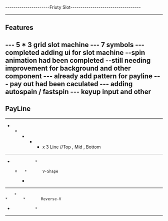 ----------------------Friuty Slot-----------------------------------

---------------------------------------------------------------------
## Features
--- 5 * 3 grid slot machine
--- 7 symbols
--- completed adding ui for slot machine
    --spin animation had been completed
    --still needing improvement for background and other component
--- already add pattern for payline
--- pay out had been caculated
--- adding autospain / fastspin
--- keyup input and other
---------------------------------------------------------------------
## PayLine
---------------------------------------------------------------------
*   *   *   *   *  x 3 Line //Top , Mid , Bottom
---------------------------------------------------------------------
*               *
    *       *       V-Shape
        *
---------------------------------------------------------------------
        *
    *       *       Reverse-V
*               *
---------------------------------------------------------------------
